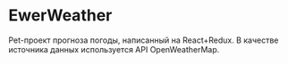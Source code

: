 # EwerWeather
Pet-проект прогноза погоды, написанный на React+Redux. В качестве источника данных используется API OpenWeatherMap.
